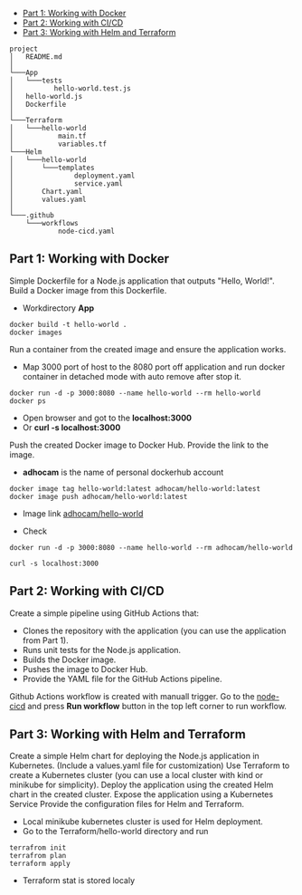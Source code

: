 - [Part 1: Working with Docker](#part-1-working-with-docker)
- [Part 2: Working with CI/CD](#part-2-working-with-cicd)
- [Part 3: Working with Helm and Terraform](#part-3-working-with-helm-and-terraform)

```
project
│   README.md
│
└───App
│   └───tests
│          hello-world.test.js   
│   hello-world.js
│   Dockerfile
│   
└───Terraform
│   └───hello-world
│           main.tf
│           variables.tf      
└───Helm
│   └───hello-world
│       └───templates
│               deployment.yaml
│               service.yaml
│       Chart.yaml
│       values.yaml
│       
└───.github
    └───workflows
            node-cicd.yaml
```

## Part 1: Working with Docker

Simple Dockerfile for a Node.js application that outputs "Hello, World!".
Build a Docker image from this Dockerfile. 
- Workdirectory **App**
```
docker build -t hello-world .
docker images
```

Run a container from the created image and ensure the application works.
- Map 3000 port of host to the 8080 port off application and run docker container in detached mode with auto remove after stop it.

```
docker run -d -p 3000:8080 --name hello-world --rm hello-world
docker ps
```
- Open browser and got to the **localhost:3000**
- Or **curl -s localhost:3000**

Push the created Docker image to Docker Hub. Provide the link to the image.
- **adhocam** is the name of personal dockerhub account

```
docker image tag hello-world:latest adhocam/hello-world:latest
docker image push adhocam/hello-world:latest
```
- Image link [adhocam/hello-world](https://hub.docker.com/repository/docker/adhocam/hello-world/general)

- Check
```
docker run -d -p 3000:8080 --name hello-world --rm adhocam/hello-world

curl -s localhost:3000
```

## Part 2: Working with CI/CD
Create a simple pipeline using GitHub Actions that:
- Clones the repository with the application (you can use the application from Part 1).
- Runs unit tests for the Node.js application.
- Builds the Docker image.
- Pushes the image to Docker Hub.
- Provide the YAML file for the GitHub Actions pipeline.

Github Actions workflow is created with manuall trigger. Go to the [node-cicd](https://github.com/adhoc-am/dr-devops-test/actions/workflows/node-cicd.yaml) and press **Run workflow** button in the top left corner to run workflow.

## Part 3: Working with Helm and Terraform
Create a simple Helm chart for deploying the Node.js application in Kubernetes.
(Include a values.yaml file for customization)
Use Terraform to create a Kubernetes cluster (you can use a local cluster with kind or minikube for simplicity).
Deploy the application using the created Helm chart in the created cluster.
Expose the application using a Kubernetes Service
Provide the configuration files for Helm and Terraform.

- Local minikube kubernetes cluster is used for Helm deployment.
- Go to the Terraform/hello-world directory and run
```
terrafrom init
terrafrom plan 
terraform apply
```
- Terraform stat is stored localy
